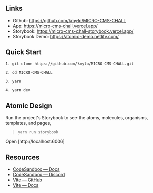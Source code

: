 ## Links

- Github: https://github.com/kmylo/MICRO-CMS-CHALL
- App: https://micro-cms-chall.vercel.app/
- Storybook: https://micro-cms-chall-storybook.vercel.app/
- Storybook Demo: https://atomic-demo.netlify.com/

## Quick Start

```
1. git clone https://github.com/kmylo/MICRO-CMS-CHALL.git

2. cd MICRO-CMS-CHALL

3. yarn

4. yarn dev
```

## Atomic Design

Run the project's Storybook to see the atoms, molecules, organisms, templates, and pages,

>  `yarn run storybook`

Open [http://localhost:6006]

## Resources

- [CodeSandbox — Docs](https://codesandbox.io/docs/projects)
- [CodeSandbox — Discord](https://discord.gg/Ggarp3pX5H)
- [Vite — GitHub](https://github.com/vitejs/vite)
- [Vite — Docs](https://vitejs.dev/guide/)

